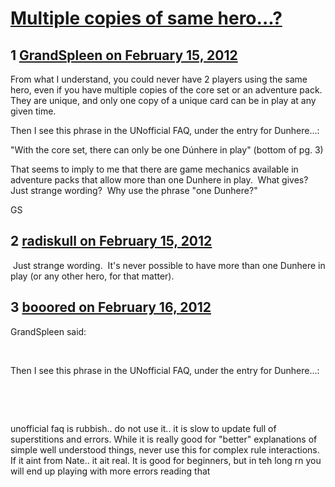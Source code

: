 # [Multiple copies of same hero...?](https://community.fantasyflightgames.com/topic/60514-multiple-copies-of-same-hero/)

## 1 [GrandSpleen on February 15, 2012](https://community.fantasyflightgames.com/topic/60514-multiple-copies-of-same-hero/?do=findComment&comment=594753)

From what I understand, you could never have 2 players using the same hero, even if you have multiple copies of the core set or an adventure pack.  They are unique, and only one copy of a unique card can be in play at any given time.

Then I see this phrase in the UNofficial FAQ, under the entry for Dunhere...:

"With the core set, there can only be one Dúnhere in play" (bottom of pg. 3)

That seems to imply to me that there are game mechanics available in adventure packs that allow more than one Dunhere in play.  What gives?  Just strange wording?  Why use the phrase "one Dunhere?"

GS

## 2 [radiskull on February 15, 2012](https://community.fantasyflightgames.com/topic/60514-multiple-copies-of-same-hero/?do=findComment&comment=594808)

 Just strange wording.  It's never possible to have more than one Dunhere in play (or any other hero, for that matter).

## 3 [booored on February 16, 2012](https://community.fantasyflightgames.com/topic/60514-multiple-copies-of-same-hero/?do=findComment&comment=594875)

GrandSpleen said:

 

Then I see this phrase in the UNofficial FAQ, under the entry for Dunhere...:

 

 

unofficial faq is rubbish.. do not use it.. it is slow to update full of superstitions and errors. While it is really good for "better" explanations of simple well understood things, never use this for complex rule interactions. If it aint from Nate.. it ait real. It is good for beginners, but in teh long rn you will end up playing with more errors reading that

